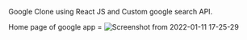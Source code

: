 Google Clone using React JS and Custom google search API.


Home page of google app = ![Screenshot from 2022-01-11 17-25-29](https://user-images.githubusercontent.com/53436594/148938399-bf4c1b98-d6a7-4e8c-ab14-469f5662fb7d.png)
